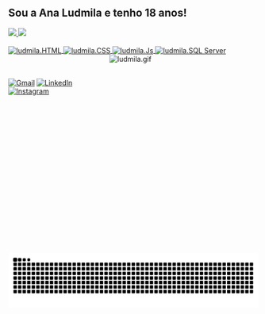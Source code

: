 ## Sou a Ana Ludmila e tenho 18 anos!

<div>
  <a href="https://github.com/analudmilalopes">
    <img height="180px" src="https://github-readme-stats.vercel.app/api?username=analudmilalopes&show_icons=true&theme=radical&include_all_commits=true&count_private=true"/>
   <img height="180px" src="https://github-readme-stats.vercel.app/api/top-langs/?username=analudmilalopes&layout=compact&langs_count=168&theme=radical"/>

</div>

<div style="display: inline_block"><br>
  <img align="center" alt="ludmila.HTML" height="30px" width="30px" src="https://devicon-website.vercel.app/api/html5/original.svg"></img>
  <img align="center" alt="ludmila.CSS" height="30px" width="30px" src="https://devicon-website.vercel.app/api/css3/original.svg"></img>
  <img align="center" alt="ludmila.Js" height="30px" width="30px" src="https://devicon-website.vercel.app/api/javascript/original.svg"></img>
  <img align="center" alt="ludmila.SQL Server" height="40px" width="40px" src="https://github.com/user-attachments/assets/3f282ad2-5e64-442a-adf2-acbd8ad74dc2"></img>
   <img align="right" alt="ludmila.gif" height="400px" width="300px" src="https://i.pinimg.com/originals/4c/30/93/4c30931e71a0e93b250962d41fc6bf7f.gif"></img>
</div><br><br>

<div>
  <p align="left">
  <a href="ludmilalopes416@gmail.com" title="Gmail">
  <img  src="https://img.shields.io/badge/-Gmail-5e4b8b?style=for-the-badge&labelColor=5e4b8b&logo=gmail&logoColor=white&" alt="Gmail"/></a>
  <a href="https://www.linkedin.com/in/ana-ludmila-lopes-b4a0a62a5/" title="LinkedIn">
  <img  src="https://img.shields.io/badge/-Linkedin-5e4b8b?style=for-the-badge&labelColor=5e4b8b&logo=Linkedin&logoColor=white&" alt="LinkedIn"/></a>
    <a href="https://www.instagram.com/ludd_loopes/" title="Instagram">
  <img  src="https://img.shields.io/badge/-Instagram-5e4b8b?style=for-the-badge&labelColor=5e4b8b&logo=instagram&logoColor=white&" alt="Instagram"/></a>
</p>
</div>

<picture>
  <source media="(prefers-color-scheme: dark)" srcset="https://raw.githubusercontent.com/analudmilalopes/analudmilalopes/output/github-contribution-grid-snake-dark.svg">
  <source media="(prefers-color-scheme: light)" srcset="https://raw.githubusercontent.com/analudmilalopes/analudmilalopes/output/github-contribution-grid-snake.svg">
  <img alt="github contribution grid snake animation" src="https://raw.githubusercontent.com/analudmilalopes/analudmilalopes/output/github-contribution-grid-snake.svg">
</picture>

